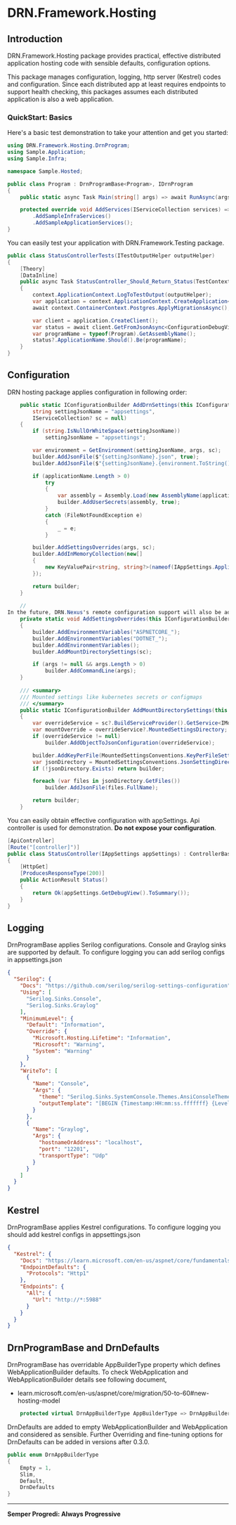 # DRN.Framework.Hosting

## Introduction
DRN.Framework.Hosting package provides practical, effective distributed application hosting code with sensible defaults, configuration options.

This package manages configuration, logging, http server (Kestrel) codes and configuration. Since each distributed app at least requires endpoints to support health checking, this packages assumes each distributed application is also a web application.   

### QuickStart: Basics

Here's a basic test demonstration to take your attention and get you started:
```csharp
using DRN.Framework.Hosting.DrnProgram;
using Sample.Application;
using Sample.Infra;

namespace Sample.Hosted;

public class Program : DrnProgramBase<Program>, IDrnProgram
{
    public static async Task Main(string[] args) => await RunAsync(args);

    protected override void AddServices(IServiceCollection services) => services
        .AddSampleInfraServices()
        .AddSampleApplicationServices();
}
```
You can easily test your application with DRN.Framework.Testing package.
```csharp
public class StatusControllerTests(ITestOutputHelper outputHelper)
{
    [Theory]
    [DataInline]
    public async Task StatusController_Should_Return_Status(TestContext context)
    {
        context.ApplicationContext.LogToTestOutput(outputHelper);
        var application = context.ApplicationContext.CreateApplication<Program>();
        await context.ContainerContext.Postgres.ApplyMigrationsAsync();

        var client = application.CreateClient();
        var status = await client.GetFromJsonAsync<ConfigurationDebugViewSummary>("Status");
        var programName = typeof(Program).GetAssemblyName();
        status?.ApplicationName.Should().Be(programName);
    }
}
```

## Configuration
DRN hosting package applies configuration in following order:
```csharp
    public static IConfigurationBuilder AddDrnSettings(this IConfigurationBuilder builder, string applicationName, string[]? args = null,
        string settingJsonName = "appsettings",
        IServiceCollection? sc = null)
    {
        if (string.IsNullOrWhiteSpace(settingJsonName))
            settingJsonName = "appsettings";

        var environment = GetEnvironment(settingJsonName, args, sc);
        builder.AddJsonFile($"{settingJsonName}.json", true);
        builder.AddJsonFile($"{settingJsonName}.{environment.ToString()}.json", true);

        if (applicationName.Length > 0)
            try
            {
                var assembly = Assembly.Load(new AssemblyName(applicationName));
                builder.AddUserSecrets(assembly, true);
            }
            catch (FileNotFoundException e)
            {
                _ = e;
            }

        builder.AddSettingsOverrides(args, sc);
        builder.AddInMemoryCollection(new[]
        {
            new KeyValuePair<string, string?>(nameof(IAppSettings.ApplicationName), applicationName)
        });

        return builder;
    }
    
    //
In the future, DRN.Nexus's remote configuration support will also be added to AddSettingsOverrides.
    private static void AddSettingsOverrides(this IConfigurationBuilder builder, string[]? args, IServiceCollection? sc)
    {
        builder.AddEnvironmentVariables("ASPNETCORE_");
        builder.AddEnvironmentVariables("DOTNET_");
        builder.AddEnvironmentVariables();
        builder.AddMountDirectorySettings(sc);

        if (args != null && args.Length > 0)
            builder.AddCommandLine(args);
    }
    
    /// <summary>
    /// Mounted settings like kubernetes secrets or configmaps
    /// </summary>
    public static IConfigurationBuilder AddMountDirectorySettings(this IConfigurationBuilder builder, IServiceCollection? sc = null)
    {
        var overrideService = sc?.BuildServiceProvider().GetService<IMountedSettingsConventionsOverride>();
        var mountOverride = overrideService?.MountedSettingsDirectory;
        if (overrideService != null)
            builder.AddObjectToJsonConfiguration(overrideService);

        builder.AddKeyPerFile(MountedSettingsConventions.KeyPerFileSettingsMountDirectory(mountOverride), true);
        var jsonDirectory = MountedSettingsConventions.JsonSettingDirectoryInfo(mountOverride);
        if (!jsonDirectory.Exists) return builder;

        foreach (var files in jsonDirectory.GetFiles())
            builder.AddJsonFile(files.FullName);

        return builder;
    }
```
You can easily obtain effective configuration with appSettings. Api controller is used for demonstration. **Do not expose your configuration**.
```csharp
[ApiController]
[Route("[controller]")]
public class StatusController(IAppSettings appSettings) : ControllerBase
{
    [HttpGet]
    [ProducesResponseType(200)]
    public ActionResult Status()
    {
        return Ok(appSettings.GetDebugView().ToSummary());
    }
}
```
## Logging
DrnProgramBase applies Serilog configurations. Console and Graylog sinks are supported by default. To configure logging you can add serilog configs in appsettings.json

```json
{
  "Serilog": {
    "Docs": "https://github.com/serilog/serilog-settings-configuration",
    "Using": [
      "Serilog.Sinks.Console",
      "Serilog.Sinks.Graylog"
    ],
    "MinimumLevel": {
      "Default": "Information",
      "Override": {
        "Microsoft.Hosting.Lifetime": "Information",
        "Microsoft": "Warning",
        "System": "Warning"
      }
    },
    "WriteTo": [
      {
        "Name": "Console",
        "Args": {
          "theme": "Serilog.Sinks.SystemConsole.Themes.AnsiConsoleTheme::Code, Serilog.Sinks.Console",
          "outputTemplate": "[BEGIN {Timestamp:HH:mm:ss.fffffff} {Level:u3} {SourceContext}]{NewLine}{Message:lj}{NewLine}[END {Timestamp:HH:mm:ss.fffffff} {Level:u3} {SourceContext}]{NewLine}"
        }
      },
      {
        "Name": "Graylog",
        "Args": {
          "hostnameOrAddress": "localhost",
          "port": "12201",
          "transportType": "Udp"
        }
      }
    ]
  }
}
```
## Kestrel

DrnProgramBase applies Kestrel configurations. To configure logging you should add kestrel configs in appsettings.json

```json
{
  "Kestrel": {
    "Docs": "https://learn.microsoft.com/en-us/aspnet/core/fundamentals/servers/kestrel/endpoints",
    "EndpointDefaults": {
      "Protocols": "Http1"
    },
    "Endpoints": {
      "All": {
        "Url": "http://*:5988"
      }
    }
  }
}
```

## DrnProgramBase and DrnDefaults

DrnProgramBase has overridable AppBuilderType property which defines WebApplicationBuilder defaults. To check WebApplication and WebApplicationBuilder details see following document,

* learn.microsoft.com/en-us/aspnet/core/migration/50-to-60#new-hosting-model

```csharp
    protected virtual DrnAppBuilderType AppBuilderType => DrnAppBuilderType.DrnDefaults;
```
DrnDefaults are added to empty WebApplicationBuilder and WebApplication and considered as sensible. Further Overriding and fine-tuning options for DrnDefaults can be added in versions after 0.3.0.
```csharp
public enum DrnAppBuilderType
{
    Empty = 1,
    Slim,
    Default,
    DrnDefaults
}
```


---
**Semper Progredi: Always Progressive**